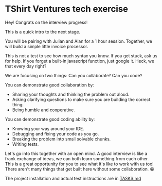 # TShirt Ventures tech exercise

Hey! Congrats on the interview progress!

This is a quick intro to the next stage.

You will be pairing with Julian and Alan for a 1 hour session.
Together, we will build a simple little invoice processor.

This is not a test to see how much syntax you know. If you get stuck, ask us for help. If you forget a built-in javascript function, just google it. Heck, we that every day right?

We are focusing on two things:
Can you collaborate?
Can you code?

You can demonstrate good collaboration by:

- Sharing your thoughts and thinking the problem out aloud.
- Asking clarifying questions to make sure you are building the correct thing.
- Being humble and cooperative.

You can demonstrate good coding ability by:

- Knowing your way around your IDE.
- Debugging and fixing your code as you go.
- Breaking the problem into small solvable chunks.
- Writing tests.

Let's go into this together with an open mind. A good interview is like a frank exchange of ideas, we can both learn something from each other. This is a great opportunity for you to see what it's like to work with us too! There aren't many things that get built here without some collaboration. 😀

The project installation and actual test instructions are in [TASKS.md](./TASKS.md)
